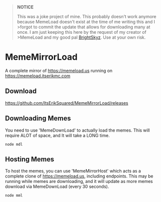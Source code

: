 >**NOTICE**
>
>This was a joke project of mine. This probably doesn't work anymore because MemeLoad doesn't exist at the time of me writing this and I >forgot to commit the update that allows for downloading many at once. I am just keeping this here by the request of my creator of >MemeLoad and my good pal [BrightSkyz](https://github.com/BrightSkyz). Use at your own risk.

# MemeMirrorLoad
A complete mirror of https://memeload.us running on https://memeload.itserikmc.com

## Download
https://github.com/ItsErikSquared/MemeMirrorLoad/releases

## Downloading Memes
You need to use 'MemeDownLoad' to actually load the memes. This will require ALOT of space, and It will take a LONG time.
```
node mdl
```

## Hosting Memes
To host the memes, you can use 'MemeMirrorHost' which acts as a complete clone of https://memeload.us, including endpoints.
This may be running while memes are downloading, and it will update as more memes download via MemeDownLoad (every 30 seconds).
```
node mml
```
